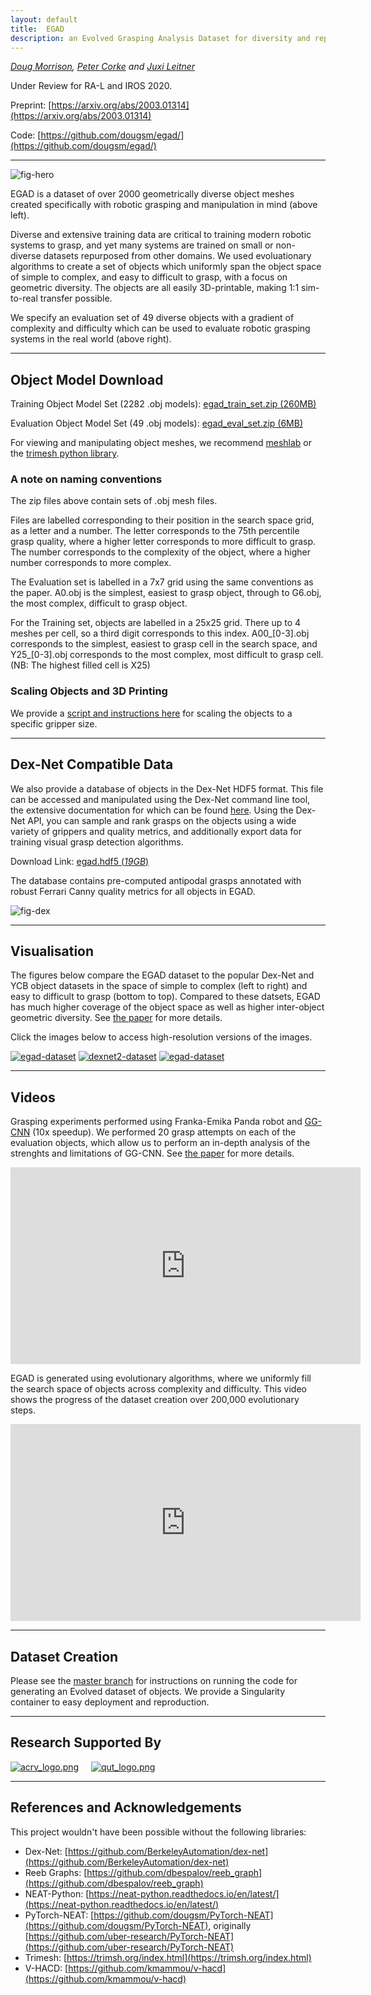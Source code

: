 ```yaml
---
layout: default
title:  EGAD
description: an Evolved Grasping Analysis Dataset for diversity and reproducibility in robotic manipulation
---
```


*[Doug Morrison](https://dougsm.com), [Peter Corke](http://petercorke.com) and [Juxi Leitner](http://juxi.net)*

Under Review for RA-L and IROS 2020.

Preprint: [https://arxiv.org/abs/2003.01314](https://arxiv.org/abs/2003.01314)

Code: [https://github.com/dougsm/egad/](https://github.com/dougsm/egad/)

---

![fig-hero](images/fig_hero.png)

EGAD is a dataset of over 2000 geometrically diverse object meshes created specifically with robotic grasping and manipulation in mind (above left).

Diverse and extensive training data are critical to training modern robotic systems to grasp, and yet many systems are trained on small or non-diverse datasets repurposed from other domains.  We used evoluationary algorithms to create a set of objects which uniformly span the object space of simple to complex,
and easy to difficult to grasp, with a focus on geometric diversity.  The objects are all easily 3D-printable, making 1:1 sim-to-real transfer possible.  

We specify an evaluation set of 49 diverse objects with a gradient of complexity and difficulty which can be used to evaluate robotic grasping systems in the real world (above right).   

---

## Object Model Download

Training Object Model Set (2282 .obj models): [egad_train_set.zip (260MB)](http://s.dougsm.com/egad/egad_train_set.zip)

Evaluation Object Model Set (49 .obj models):  [egad_eval_set.zip (6MB)](http://s.dougsm.com/egad/egad_eval_set.zip)

For viewing and manipulating object meshes, we recommend [meshlab](http://www.meshlab.net/) or the [trimesh python library](https://trimsh.org/index.html).

### A note on naming conventions

The zip files above contain sets of .obj mesh files.  

Files are labelled corresponding to their position in the search space grid, as a letter and a number.
The letter corresponds to the 75th percentile grasp quality, where a higher letter corresponds to more difficult to grasp.
The number corresponds to the complexity of the object, where a higher number corresponds to more complex.

The Evaluation set is labelled in a 7x7 grid using the same conventions as the paper.
A0.obj is the simplest, easiest to grasp object, through to G6.obj, the most complex, difficult to grasp object.

For the Training set, objects are labelled in a 25x25 grid. There up to 4 meshes per cell, so a third digit corresponds to this index.
A00\_[0-3].obj corresponds to the simplest, 
easiest to grasp cell in the search space, and Y25\_[0-3].obj corresponds to the most complex, most difficult to grasp cell.
(NB: The highest filled cell is X25)

### Scaling Objects and 3D Printing

We provide a [script and instructions here](https://github.com/dougsm/egad/) for scaling the objects to a specific gripper size.

---

## Dex-Net Compatible Data

We also provide a database of objects in the Dex-Net HDF5 format. 
This file can be accessed and manipulated using the Dex-Net command line tool, the extensive documentation for which can be found [here](https://berkeleyautomation.github.io/dex-net/code.html).
Using the Dex-Net API, you can sample and rank grasps on the objects using a wide variety of grippers and quality metrics, and additionally export data for training visual grasp detection algorithms.

Download Link:  [egad.hdf5 (*19GB*)](http://s.dougsm.com/egad/egad_310320.hdf5)

The database contains pre-computed antipodal grasps annotated with robust Ferrari Canny quality metrics for all objects in EGAD.

![fig-dex](images/fig_dex.png)


--- 

## Visualisation

The figures below compare the EGAD dataset to the popular Dex-Net and YCB object datasets in the space of simple to complex (left to right) and easy to difficult to grasp (bottom to top).  Compared to these datsets, EGAD has much higher coverage of the object space as well as higher inter-object geometric diversity.  See [the paper](https://arxiv.org/abs/2003.01314) for more details.

Click the images below to access high-resolution versions of the images.

[![egad-dataset](images/egad_thumb.png "egad")](images/egad.png) [![dexnet2-dataset](images/dexnet_thumb.png "dexnet2")](images/dexnet.png) [![egad-dataset](images/ycb_thumb.png "title-1")](images/ycb.png)   


---

## Videos

Grasping experiments performed using Franka-Emika Panda robot and [GG-CNN](https://github.com/dougsm/mvp_grasp/) (10x speedup).  We performed 20 grasp attempts on each of the evaluation objects, which allow us to perform an in-depth analysis of the strenghts and limitations of GG-CNN.  See [the paper](https://arxiv.org/abs/2003.01314) for more details.

<iframe width="560" height="315" src="https://www.youtube.com/embed/fae8f5KqiQs" frameborder="0" allow="accelerometer; autoplay; encrypted-media; gyroscope; picture-in-picture" allowfullscreen></iframe>

EGAD is generated using evolutionary algorithms, where we uniformly fill the search space of objects across complexity and difficulty. This video shows the progress of the dataset creation over 200,000 evolutionary steps.

<iframe width="560" height="315" src="https://www.youtube.com/embed/X42A3Qjy8E4" frameborder="0" allow="accelerometer; autoplay; encrypted-media; gyroscope; picture-in-picture" allowfullscreen></iframe>

---

## Dataset Creation

Please see the [master branch](https://github.com/dougsm/egad/) for instructions on running the code for generating an Evolved dataset of objects.  We provide a Singularity container to easy deployment and reproduction.  

---

## Research Supported By

[![acrv_logo.png](images/acrv_logo.png "acrv_logo")](https://www.roboticvision.org/)&nbsp;&nbsp;&nbsp;&nbsp;&nbsp;[![qut_logo.png](images/qut_logo.png "qut_logo")](https://www.qut.edu.au/)


---

## References and Acknowledgements

This project wouldn't have been possible without the following libraries:

- Dex-Net: [https://github.com/BerkeleyAutomation/dex-net](https://github.com/BerkeleyAutomation/dex-net)
- Reeb Graphs: [https://github.com/dbespalov/reeb_graph](https://github.com/dbespalov/reeb_graph)
- NEAT-Python: [https://neat-python.readthedocs.io/en/latest/](https://neat-python.readthedocs.io/en/latest/)
- PyTorch-NEAT: [https://github.com/dougsm/PyTorch-NEAT](https://github.com/dougsm/PyTorch-NEAT), originally [https://github.com/uber-research/PyTorch-NEAT](https://github.com/uber-research/PyTorch-NEAT)
- Trimesh: [https://trimsh.org/index.html](https://trimsh.org/index.html)
- V-HACD: [https://github.com/kmammou/v-hacd](https://github.com/kmammou/v-hacd)
